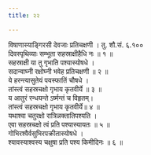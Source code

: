 ```yaml
---
title: २२

---
```

विषाणास्याङ्गिरसी देवजाः प्रतिचक्षणी । तु. शौ.सं. ६.१००  
दिवस्पृथिव्याः सम्भूता सहस्राक्षीहैधि नः ॥ १ ॥  
सहस्राक्षी या तु गृभाति पश्यास्योषधे ।  
सदान्वाघ्नी रक्षोघ्नी भवेह प्रतिचक्षणी ॥ २ ॥  
ये हरन्त्यासुतेयं पयस्फातिं चौषधे ।  
तांस्त्वं सहस्रचक्षो गृभाय कृतवीर्ये ॥ ३ ॥  
य आतुरं रन्धयन्ते ऽर्ष्मन्तं च विहृतम्।  
तांस्त्वं सहस्रचक्षो गृभाय कृतवीर्ये॥ ४ ॥  
यथाश्वा चतुरक्षो रात्रिन्नक्तातिपश्यति ।  
एवा सहस्रचक्षो त्वं प्रति पश्यास्यायतः ॥ ५ ॥  
गोभिरश्वैर्वसुभिरपक्रीतास्योषधे ।  
श्यावस्याश्वस्य चक्षुषा प्रति पश्य किमीदिनः ॥ ६ ॥  
  